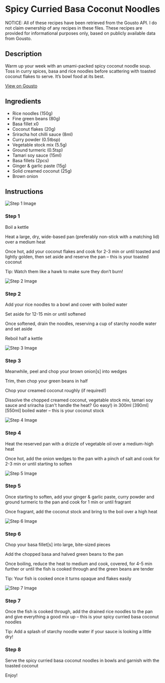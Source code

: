 # Spicy Curried Basa Coconut Noodles

NOTICE: All of these recipes have been retrieved from the Gousto API. I do not claim ownership of any recipes in these files. These recipes are provided for informational purposes only, based on publicly available data from Gousto.

## Description

Warm up your week with an umami-packed spicy coconut noodle soup. Toss in curry spices, basa and rice noodles before scattering with toasted coconut flakes to serve. It’s bowl food at its best.


[View on Gousto](https://www.gousto.co.uk/recipes/cookbook/spicy-curried-basa-coconut-noodles)

## Ingredients

- Rice noodles (150g)
- Fine green beans (80g)
- Basa fillet x0
- Coconut flakes (20g)
- Sriracha hot chilli sauce (8ml)
- Curry powder (0.5tbsp)
- Vegetable stock mix (5.5g)
- Ground turmeric (0.5tsp)
- Tamari soy sauce (15ml)
- Basa fillets (2pcs)
- Ginger & garlic paste (15g)
- Solid creamed coconut (25g)
- Brown onion

## Instructions

![Step 1 Image](https://production-media.gousto.co.uk/cms/recipe-step-image/Step-1-1682419405640-x200.jpg)

### Step 1

Boil a kettle

Heat a large, dry, wide-based pan (preferably non-stick with a matching lid) over a medium heat

Once hot, add your coconut flakes and cook for 2-3 min or until toasted and lightly golden, then set aside and reserve the pan – this is your toasted coconut

Tip: Watch them like a hawk to make sure they don’t burn!

![Step 2 Image](https://production-media.gousto.co.uk/cms/recipe-step-image/Step-2-1682419409276-x200.jpg)

### Step 2

Add your rice noodles to a bowl and cover with boiled water

Set aside for 12-15 min or until softened

Once softened, drain the noodles, reserving a cup of starchy noodle water and set aside

Reboil half a kettle

![Step 3 Image](https://production-media.gousto.co.uk/cms/recipe-step-image/Step-3-1682419412797-x200.jpg)

### Step 3

Meanwhile, peel and chop your brown onion[s]<span class="text-danger"> </span>into wedges

Trim, then chop your green beans in half

Chop your creamed coconut roughly (if required!)

Dissolve the chopped creamed coconut, vegetable stock mix, tamari soy sauce and sriracha (can't handle the heat? Go easy!) in 300ml<span class="text-purple"> [390ml] </span><span class="text-danger">[550ml]</span> boiled water – this is your coconut stock

![Step 4 Image](https://production-media.gousto.co.uk/cms/recipe-step-image/Step-4-1682419416637-x200.jpg)

### Step 4

Heat the reserved pan with a drizzle of vegetable oil over a medium-high heat

Once hot, add the onion wedges to the pan with a pinch of salt and cook for 2-3 min or until starting to soften

![Step 5 Image](https://production-media.gousto.co.uk/cms/recipe-step-image/Step-5-1682419420259-x200.jpg)

### Step 5

Once starting to soften, add your ginger & garlic paste, curry powder and ground turmeric to the pan and cook for 1 min or until fragrant

Once fragrant, add the coconut stock and bring to the boil over a high heat

![Step 6 Image](https://production-media.gousto.co.uk/cms/recipe-step-image/Step-6-1682419423928-x200.jpg)

### Step 6

Chop your basa fillet[s] into large, bite-sized pieces

Add the chopped basa and halved green beans to the pan

Once boiling, reduce the heat to medium and cook, covered, for 4-5 min further or until the fish is cooked through and the green beans are tender

Tip: Your fish is cooked once it turns opaque and flakes easily

![Step 7 Image](https://production-media.gousto.co.uk/cms/recipe-step-image/Step-7-1682419428038-x200.jpg)

### Step 7

Once the fish is cooked through, add the drained rice noodles to the pan and give everything a good mix up – this is your spicy curried basa coconut noodles

Tip: Add a splash of starchy noodle water if your sauce is looking a little dry!

### Step 8

Serve the spicy curried basa coconut noodles in bowls and garnish with the toasted coconut

Enjoy!

